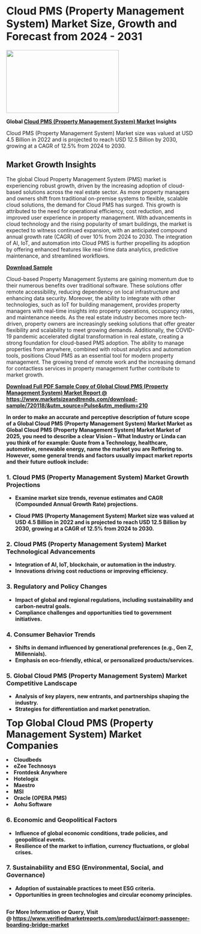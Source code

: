 <H1>Cloud PMS (Property Management System) Market Size, Growth and Forecast from 2024 - 2031</H1><img class="aligncenter size-medium wp-image-584254" src="https://thirdeyenews.in/wp-content/uploads/2024/09/Global-Market-Research-300x168.jpeg" alt="" width="300" height="168" /><p><strong>Global&nbsp;<a href="https://www.marketsizeandtrends.com/download-sample/720118/&amp;utm_source=Pulse&amp;utm_medium=210">Cloud PMS (Property Management System) Market</a> Insights</strong></p><p>Cloud PMS (Property Management System) Market size was valued at USD 4.5 Billion in 2022 and is projected to reach USD 12.5 Billion by 2030, growing at a CAGR of 12.5% from 2024 to 2030.</p><p><h2>Market Growth Insights</h2> <p>The global Cloud Property Management System (PMS) market is experiencing robust growth, driven by the increasing adoption of cloud-based solutions across the real estate sector. As more property managers and owners shift from traditional on-premise systems to flexible, scalable cloud solutions, the demand for Cloud PMS has surged. This growth is attributed to the need for operational efficiency, cost reduction, and improved user experience in property management. With advancements in cloud technology and the rising popularity of smart buildings, the market is expected to witness continued expansion, with an anticipated compound annual growth rate (CAGR) of over 10% from 2024 to 2030. The integration of AI, IoT, and automation into Cloud PMS is further propelling its adoption by offering enhanced features like real-time data analytics, predictive maintenance, and streamlined workflows.</p> <p><strong><a href="#">Download Sample</a></strong></p> <p>Cloud-based Property Management Systems are gaining momentum due to their numerous benefits over traditional software. These solutions offer remote accessibility, reducing dependency on local infrastructure and enhancing data security. Moreover, the ability to integrate with other technologies, such as IoT for building management, provides property managers with real-time insights into property operations, occupancy rates, and maintenance needs. As the real estate industry becomes more tech-driven, property owners are increasingly seeking solutions that offer greater flexibility and scalability to meet growing demands. Additionally, the COVID-19 pandemic accelerated digital transformation in real estate, creating a strong foundation for cloud-based PMS adoption. The ability to manage properties from anywhere, combined with robust analytics and automation tools, positions Cloud PMS as an essential tool for modern property management. The growing trend of remote work and the increasing demand for contactless services in property management further contribute to market growth.</p> <p><strong><a href="#"></p><p><span class=""><strong>Download Full PDF Sample Copy of Global Cloud PMS (Property Management System) Market Report</strong> @ <a href="https://www.marketsizeandtrends.com/download-sample/720118/&amp;utm_source=Pulse&amp;utm_medium=210" target="_blank">https://www.marketsizeandtrends.com/download-sample/720118/&amp;utm_source=Pulse&amp;utm_medium=210</a></span></p><p>In order to make an accurate and perceptive description of future scope of a Global&nbsp;Cloud PMS (Property Management System) Market Market as Global&nbsp;Cloud PMS (Property Management System) Market Market of 2025, you need to describe a clear Vision &ndash; What Industry or Linda can you think of for example: Quote from a Technology, healthcare, automotive, renewable energy, name the market you are Reffering to. However, some general trends and factors usually impact market reports and their future outlook include:</p><h3>1.&nbsp;<strong>Cloud PMS (Property Management System) Market Growth Projections</strong></h3><ul><li>Examine market size trends, revenue estimates and CAGR (Compounded Annual Growth Rate) projections.</li><li><p>Cloud PMS (Property Management System) Market size was valued at USD 4.5 Billion in 2022 and is projected to reach USD 12.5 Billion by 2030, growing at a CAGR of 12.5% from 2024 to 2030.</p></li></ul><h3>2.&nbsp;<strong>Cloud PMS (Property Management System) Market Technological Advancements</strong></h3><ul><li>Integration of AI, IoT, blockchain, or automation in the industry.</li><li>Innovations driving cost reductions or improving efficiency.</li></ul><h3>3.&nbsp;<strong>Regulatory and Policy Changes</strong></h3><ul><li>Impact of global and regional regulations, including sustainability and carbon-neutral goals.</li><li>Compliance challenges and opportunities tied to government initiatives.</li></ul><h3>4.&nbsp;<strong>Consumer Behavior Trends</strong></h3><ul><li>Shifts in demand influenced by generational preferences (e.g., Gen Z, Millennials).</li><li>Emphasis on eco-friendly, ethical, or personalized products/services.</li></ul><h3>5.&nbsp;<strong>Global Cloud PMS (Property Management System) Market Competitive Landscape</strong></h3><ul><li>Analysis of key players, new entrants, and partnerships shaping the industry.</li><li>Strategies for differentiation and market penetration.</li></ul><p data-pm-slice="1 1 []"><span style="color: inherit; font-family: inherit; font-size: 25px;">Top Global Cloud PMS (Property Management System) Market Companies</span></p><div class="" data-test-id=""><p><li>Cloudbeds</li><li> eZee Technosys</li><li> Frontdesk Anywhere</li><li> Hotelogix</li><li> Maestro</li><li> MSI</li><li> Oracle (OPERA PMS)</li><li> Aohu Software</li></p></div><h3>6.&nbsp;<strong>Economic and Geopolitical Factors</strong></h3><ul><li>Influence of global economic conditions, trade policies, and geopolitical events.</li><li>Resilience of the market to inflation, currency fluctuations, or global crises.</li></ul><h3>7.&nbsp;<strong>Sustainability and ESG (Environmental, Social, and Governance)</strong></h3><ul><li>Adoption of sustainable practices to meet ESG criteria.</li><li>Opportunities in green technologies and circular economy principles.</li></ul><h2><strong style="font-size: 14px;">For More Information or Query, Visit @&nbsp;</strong><a style="background-color: #ffffff; font-size: 14px;" href="https://www.marketsizeandtrends.com/report/cloud-pms-property-management-system-market/" target="_blank">https://www.verifiedmarketreports.com/product/airport-passenger-boarding-bridge-market</a></h2>
